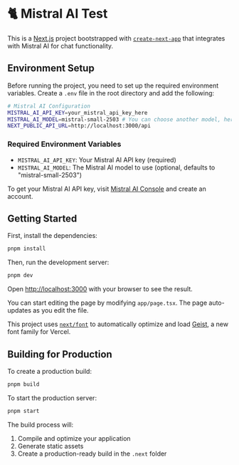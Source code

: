 # 🐈 Mistral AI Test

This is a [Next.js](https://nextjs.org) project bootstrapped with [`create-next-app`](https://nextjs.org/docs/app/api-reference/cli/create-next-app) that integrates with Mistral AI for chat functionality.

## Environment Setup

Before running the project, you need to set up the required environment variables. Create a `.env` file in the root directory and add the following:

```bash
# Mistral AI Configuration
MISTRAL_AI_API_KEY=your_mistral_api_key_here
MISTRAL_AI_MODEL=mistral-small-2503 # You can choose another model, here is an example
NEXT_PUBLIC_API_URL=http://localhost:3000/api
```

### Required Environment Variables

- `MISTRAL_AI_API_KEY`: Your Mistral AI API key (required)
- `MISTRAL_AI_MODEL`: The Mistral AI model to use (optional, defaults to "mistral-small-2503")

To get your Mistral AI API key, visit [Mistral AI Console](https://console.mistral.ai/) and create an account.

## Getting Started

First, install the dependencies:

```bash
pnpm install
```

Then, run the development server:

```bash
pnpm dev
```

Open [http://localhost:3000](http://localhost:3000) with your browser to see the result.

You can start editing the page by modifying `app/page.tsx`. The page auto-updates as you edit the file.

This project uses [`next/font`](https://nextjs.org/docs/app/building-your-application/optimizing/fonts) to automatically optimize and load [Geist](https://vercel.com/font), a new font family for Vercel.

## Building for Production

To create a production build:

```bash
pnpm build
```

To start the production server:

```bash
pnpm start
```

The build process will:
1. Compile and optimize your application
2. Generate static assets
3. Create a production-ready build in the `.next` folder
